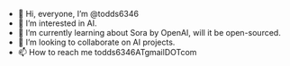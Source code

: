 - 👋 Hi, everyone, I’m @todds6346
- 👀 I’m interested in AI.
- 🌱 I’m currently learning about Sora by OpenAI, will it be open-sourced.
- 💞️ I’m looking to collaborate on AI projects.
- 📫 How to reach me todds6346ATgmailDOTcom

<!---
todds6346/todds6346 is a ✨ special ✨ repository because its `README.md` (this file) appears on your GitHub profile.
You can click the Preview link to take a look at your changes.
--->
